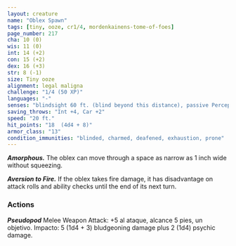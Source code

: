 ```yaml
---
layout: creature
name: "Oblex Spawn"
tags: [tiny, ooze, cr1/4, mordenkainens-tome-of-foes]
page_number: 217
cha: 10 (0)
wis: 11 (0)
int: 14 (+2)
con: 15 (+2)
dex: 16 (+3)
str: 8 (-1)
size: Tiny ooze
alignment: legal maligna
challenge: "1/4 (50 XP)"
languages: "-"
senses: "blindsight 60 ft. (blind beyond this distance), passive Perception 12"
saving_throws: "Int +4, Car +2"
speed: "20 ft."
hit_points: "18  (4d4 + 8)"
armor_class: "13"
condition_immunities: "blinded, charmed, deafened, exhaustion, prone"
---
```


***Amorphous.*** The oblex can move through a space as narrow as 1 inch wide without squeezing.

***Aversion to Fire.*** If the oblex takes fire damage, it has disadvantage on attack rolls and ability checks until the end of its next turn.

### Actions

***Pseudopod*** Melee Weapon Attack: +5 al ataque, alcance 5 pies, un objetivo. Impacto: 5 (1d4 + 3) bludgeoning damage plus 2 (1d4) psychic damage.